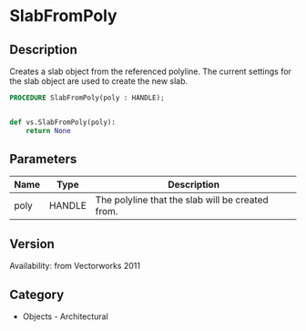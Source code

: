 # SlabFromPoly

## Description
Creates a slab object from the referenced polyline. The current settings for the slab object are used to create the new slab.

```pascal
PROCEDURE SlabFromPoly(poly : HANDLE);
```

```python

def vs.SlabFromPoly(poly):
    return None
```

## Parameters
|Name|Type|Description|
|---|---|---|
|poly|HANDLE|The polyline that the slab will be created from.|

## Version
Availability: from Vectorworks 2011
## Category
* Objects - Architectural

